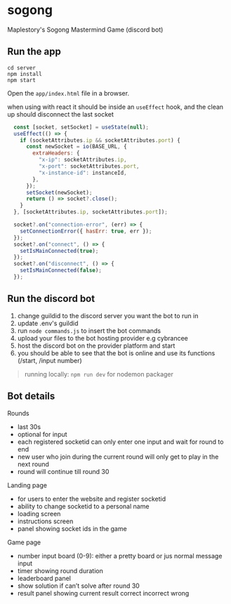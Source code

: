 # sogong
Maplestory's Sogong Mastermind Game (discord bot)

## Run the app

```
cd server
npm install
npm start
```

Open the `app/index.html` file in a browser. 


when using with react it should be inside an `useEffect` hook, and the clean up should 
disconnect the last socket

```js
  const [socket, setSocket] = useState(null);
  useEffect(() => {
    if (socketAttributes.ip && socketAttributes.port) {
      const newSocket = io(BASE_URL, {
        extraHeaders: {
          "x-ip": socketAttributes.ip,
          "x-port": socketAttributes.port,
          "x-instance-id": instanceId,
        },
      });
      setSocket(newSocket);
      return () => socket?.close();
    }
  }, [socketAttributes.ip, socketAttributes.port]);

  socket?.on("connection-error", (err) => {
    setConnectionError({ hasErr: true, err });
  });
  socket?.on("connect", () => {
    setIsMainConnected(true);
  });
  socket?.on("disconnect", () => {
    setIsMainConnected(false);
  });
```

## Run the discord bot
1. change guildid to the discord server you want the bot to run in
2. update .env's guildid
3. run `node commands.js` to insert the bot commands
4. upload your files to the bot hosting provider e.g cybrancee
5. host the discord bot on the provider platform and start
6. you should be able to see that the bot is online and use its functions (/start, /input number)

> running locally: `npm run dev` for nodemon packager

## Bot details
Rounds
- last 30s
- optional for input
- each registered socketid can only enter one input and wait for round to end
- new user who join during the current round will only get to play in the next round
- round will continue till round 30

Landing page
- for users to enter the website and register socketid
- ability to change socketid to a personal name
- loading screen
- instructions screen
- panel showing socket ids in the game

Game page
- number input board (0-9): either a pretty board or jus normal message input
- timer showing round duration
- leaderboard panel
- show solution if can’t solve after round 30
- result panel showing current result correct incorrect wrong